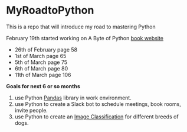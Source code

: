 # MyRoadtoPython
This is a repo that will introduce my road to mastering Python 

February 19th started working on A Byte of Python [book website](https://python.swaroopch.com/)  

* 26th of February page 58
* 1st of March page 65
* 5th of March page 75
* 6th of March page 80
* 11th of March page 106

<b>Goals for next 6 or so months</b>
1) use Python [Pandas](https://pandas.pydata.org/) library in work environment.
2) use Python to create a Slack bot to schedule meetings, book rooms, invite people.
3) use Python to create an [Image Classification](https://www.youtube.com/watch?v=qaQofXTxkSo) for different breeds of dogs.
